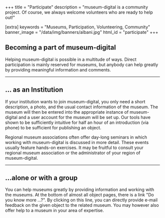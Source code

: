 +++
title = "Participate"
description = "museum-digital is a community project. Of course, we always welcome volunteers who are ready to help out!"

[extra]
keywords = "Museums, Participation, Volunteering, Community"
banner_image = "/data/img/banners/albani.jpg"
html_id = "participate"
+++

## Becoming a part of museum-digital

Helping museum-digital is possible in a multitude of ways. Direct participation is mainly reserved for museums, but anybody can help greatly by providing meaningful information and comments.

----

## ... as an Institution

If your institution wants to join museum-digital, you only need a short description, a photo, and the usual contact information of the museum. The museum will then be entered into the appropriate instance of museum-digital and a user account for the museum will be set up. Our tools have shown to be sufficiently intuitive for half an hour of an introduction (via phone) to be sufficient for publishing an object.

Regional museum associations often offer day-long seminars in which working with museum-digital is discussed in more detail. These events usually feature hands-on exercises. It may be fruitful to consult your regional museum association or the administrator of your region of museum-digital.

----

## ...alone or with a group

You can help museums greatly by providing information and working with the museums. At the bottom of almost all object pages, there is a link "Do you know more ...?". By clicking on this line, you can directly provide e-mail feedback on the given object to the related museum. You may however also offer help to a museum in your area of expertise.

